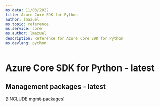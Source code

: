 ```yaml
---
ms.data: 11/03/2022
title: Azure Core SDK for Python
author: lmazuel
ms.topic: reference
ms.service: core
ms.author: lmazuel
description: Reference for Azure Core SDK for Python
ms.devlang: python
---
```

# Azure Core SDK for Python - latest

## Management packages - latest
[!INCLUDE [mgmt-packages](core-mgmt-index.md)]